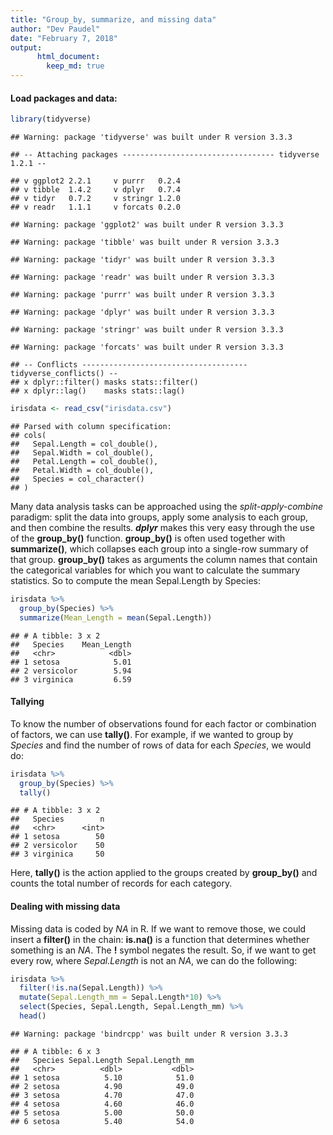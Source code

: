 ```yaml
---
title: "Group_by, summarize, and missing data"
author: "Dev Paudel"
date: "February 7, 2018"
output: 
      html_document:
        keep_md: true
---
```




#### Load packages and data:


```r
library(tidyverse)
```

```
## Warning: package 'tidyverse' was built under R version 3.3.3
```

```
## -- Attaching packages ---------------------------------- tidyverse 1.2.1 --
```

```
## v ggplot2 2.2.1     v purrr   0.2.4
## v tibble  1.4.2     v dplyr   0.7.4
## v tidyr   0.7.2     v stringr 1.2.0
## v readr   1.1.1     v forcats 0.2.0
```

```
## Warning: package 'ggplot2' was built under R version 3.3.3
```

```
## Warning: package 'tibble' was built under R version 3.3.3
```

```
## Warning: package 'tidyr' was built under R version 3.3.3
```

```
## Warning: package 'readr' was built under R version 3.3.3
```

```
## Warning: package 'purrr' was built under R version 3.3.3
```

```
## Warning: package 'dplyr' was built under R version 3.3.3
```

```
## Warning: package 'stringr' was built under R version 3.3.3
```

```
## Warning: package 'forcats' was built under R version 3.3.3
```

```
## -- Conflicts ------------------------------------- tidyverse_conflicts() --
## x dplyr::filter() masks stats::filter()
## x dplyr::lag()    masks stats::lag()
```

```r
irisdata <- read_csv("irisdata.csv")
```

```
## Parsed with column specification:
## cols(
##   Sepal.Length = col_double(),
##   Sepal.Width = col_double(),
##   Petal.Length = col_double(),
##   Petal.Width = col_double(),
##   Species = col_character()
## )
```
Many data analysis tasks can be approached using the _split-apply-combine_ paradigm: split the data into groups, apply some analysis to each group, and then combine the results. **_dplyr_** makes this very easy through the use of the **group_by()** function.
**group_by()** is often used together with **summarize()**, which collapses each group into a single-row summary of that group. **group_by()** takes as arguments the column names that contain the categorical variables for which you want to calculate the summary statistics. So to compute the mean Sepal.Length by Species:


```r
irisdata %>% 
  group_by(Species) %>% 
  summarize(Mean_Length = mean(Sepal.Length))
```

```
## # A tibble: 3 x 2
##   Species    Mean_Length
##   <chr>            <dbl>
## 1 setosa            5.01
## 2 versicolor        5.94
## 3 virginica         6.59
```

#### Tallying
To know the number of observations found for each factor or combination of factors, we can use **tally()**. For example, if we wanted to group by _Species_ and find the number of rows of data for each _Species_, we would do:


```r
irisdata %>% 
  group_by(Species) %>% 
  tally()
```

```
## # A tibble: 3 x 2
##   Species        n
##   <chr>      <int>
## 1 setosa        50
## 2 versicolor    50
## 3 virginica     50
```

Here, **tally()** is the action applied to the groups created by **group_by()** and counts the total number of records for each category.

#### Dealing with missing data
Missing data is coded by _NA_ in R. If we want to remove those, we could insert a **filter()** in the chain: **is.na()** is a function that determines whether something is an _NA_. The **!** symbol negates the result. So, if we want to get every row, where _Sepal.Length_ is not an _NA_, we can do the following:


```r
irisdata %>% 
  filter(!is.na(Sepal.Length)) %>% 
  mutate(Sepal.Length_mm = Sepal.Length*10) %>% 
  select(Species, Sepal.Length, Sepal.Length_mm) %>% 
  head()
```

```
## Warning: package 'bindrcpp' was built under R version 3.3.3
```

```
## # A tibble: 6 x 3
##   Species Sepal.Length Sepal.Length_mm
##   <chr>          <dbl>           <dbl>
## 1 setosa          5.10            51.0
## 2 setosa          4.90            49.0
## 3 setosa          4.70            47.0
## 4 setosa          4.60            46.0
## 5 setosa          5.00            50.0
## 6 setosa          5.40            54.0
```

